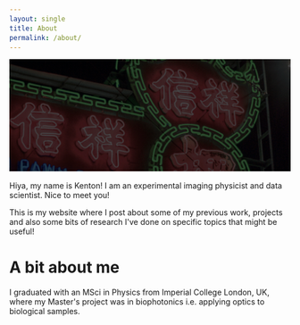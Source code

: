 ```yaml
---
layout: single
title: About
permalink: /about/
---
```


![alt text](/files/neon.jpg "Title")

Hiya, my name is Kenton! I am an experimental imaging physicist and data scientist. Nice to meet you!


This is my website where I post about some of my previous work, projects and also some bits of research I've done on specific topics that might be useful!

# A bit about me
I graduated with an MSci in Physics from Imperial College London, UK, where my Master's project was in biophotonics i.e. applying optics to biological samples. 
